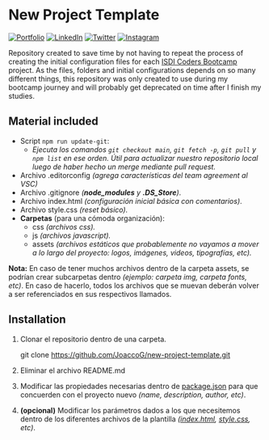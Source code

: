 # New Project Template

[![Portfolio](https://img.shields.io/badge/Portfolio-%23000000.svg?style=for-the-badge&logo=firefox&logoColor=#FF7139)](https://joaquingodoy.com) [![LinkedIn](https://img.shields.io/badge/linkedin-%230077B5.svg?style=for-the-badge&logo=linkedin&logoColor=white)](https://www.linkedin.com/in/joaquin--godoy/) [![Twitter](https://img.shields.io/badge/Twitter-%231DA1F2.svg?style=for-the-badge&logo=Twitter&logoColor=white)](https://twitter.com/JoaccoDev) [![Instagram](https://img.shields.io/badge/Instagram-%23E4405F.svg?style=for-the-badge&logo=Instagram&logoColor=white)](https://www.instagram.com/joaccogodoy99/)

Repository created to save time by not having to repeat the process of creating the initial configuration files for each [ISDI Coders Bootcamp](https://isdicoders.com/bootcamps/desarrollo-web-full-stack/) project.
As the files, folders and initial configurations depends on so many different things, this repository was only created to use during my bootcamp journey and will probably get deprecated on time after I finish my studies.

## Material included

- Script `npm run update-git`:
  - _Ejecuta los comandos `git checkout main`, `git fetch -p`, `git pull` y `npm list` en ese orden. Útil para actualizar nuestro repositorio local luego de haber hecho un merge mediante pull request._
- Archivo .editorconfig _(agrega características del team agreement al VSC)_
- Archivo .gitignore _(**node_modules** y **.DS_Store**)_.
- Archivo index.html _(configuración inicial básica con comentarios)_.
- Archivo style.css _(reset básico)._
- **Carpetas** (para una cómoda organización):
  - css _(archivos css)._
  - js _(archivos javascript)._
  - assets _(archivos estáticos que probablemente no vayamos a mover a lo largo del proyecto: logos, imágenes, videos, tipografías, etc)._

**Nota:** En caso de tener muchos archivos dentro de la carpeta assets, se podrían crear subcarpetas dentro _(ejemplo: carpeta img, carpeta fonts, etc)_.
En caso de hacerlo, todos los archivos que se muevan deberán volver a ser referenciados en sus respectivos llamados.

## Installation

1. Clonar el repositorio dentro de una carpeta.

   git clone https://github.com/JoaccoG/new-project-template.git

2. Eliminar el archivo README.md
3. Modificar las propiedades necesarias dentro de [package.json](https://github.com/JoaccoG/new-project-template/blob/main/package.json) para que concuerden con el proyecto nuevo _(name, description, author, etc)_.
4. **(opcional)** Modificar los parámetros dados a los que necesitemos dentro de los diferentes archivos de la plantilla _([index.html](https://github.com/JoaccoG/new-project-template/blob/main/index.html), [style.css](https://github.com/JoaccoG/new-project-template/blob/main/css/style.css), etc)_.
